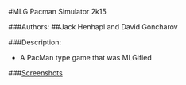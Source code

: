 #MLG Pacman Simulator 2k15

###Authors: ##Jack Henhapl and David Goncharov

###Description:
  * A PacMan type game that was MLGified
  
###[Screenshots](http://imgur.com/a/IBt2m#0)
